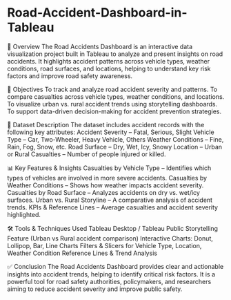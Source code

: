 # Road-Accident-Dashboard-in-Tableau

📌 Overview
The Road Accidents Dashboard is an interactive data visualization project built in Tableau to analyze and present insights on road accidents. It highlights accident patterns across vehicle types, weather conditions, road surfaces, and locations, helping to understand key risk factors and improve road safety awareness.

🎯 Objectives
To track and analyze road accident severity and patterns.
To compare casualties across vehicle types, weather conditions, and locations.
To visualize urban vs. rural accident trends using storytelling dashboards.
To support data-driven decision-making for accident prevention strategies.

📂 Dataset Description
The dataset includes accident records with the following key attributes:
Accident Severity – Fatal, Serious, Slight
Vehicle Type – Car, Two-Wheeler, Heavy Vehicle, Others
Weather Conditions – Fine, Rain, Fog, Snow, etc.
Road Surface – Dry, Wet, Icy, Snowy
Location – Urban or Rural
Casualties – Number of people injured or killed.

📊 Key Features & Insights
Casualties by Vehicle Type – Identifies which types of vehicles are involved in more severe accidents.
Casualties by Weather Conditions – Shows how weather impacts accident severity.
Casualties by Road Surface – Analyzes accidents on dry vs. wet/icy surfaces.
Urban vs. Rural Storyline – A comparative analysis of accident trends.
KPIs & Reference Lines – Average casualties and accident severity highlighted.

🛠️ Tools & Techniques Used
Tableau Desktop / Tableau Public
Storytelling Feature (Urban vs Rural accident comparison)
Interactive Charts: Donut, Lollipop, Bar, Line Charts
Filters & Slicers for Vehicle Type, Location, Weather Condition
Reference Lines & Trend Analysis

✅ Conclusion
The Road Accidents Dashboard provides clear and actionable insights into accident trends, helping to identify critical risk factors. It is a powerful tool for road safety authorities, policymakers, and researchers aiming to reduce accident severity and improve public safety.
